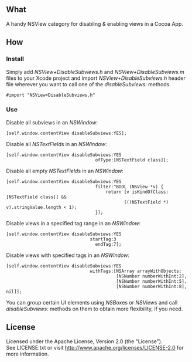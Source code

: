 
## What

A handy NSView category for disabling & enabling views in a Cocoa App.

## How

### Install

Simply add *NSView+DisableSubviews.h* and *NSView+DisableSubviews.m* files to your Xcode project and import *NSView+DisableSubviews.h* header file wherever you want to call one of the *disableSubviews:* methods.

    #import "NSView+DisableSubviews.h"

### Use

Disable all subviews in an *NSWindow*:

    [self.window.contentView disableSubviews:YES];

Disable all *NSTextField*s in an *NSWindow*:

    [self.window.contentView disableSubviews:YES
                                      ofType:[NSTextField class]];

Disable all empty *NSTextField*s in an *NSWindow*:

    [self.window.contentView disableSubviews:YES
                                      filter:^BOOL (NSView *v) {
                                          return [v isKindOfClass:[NSTextField class]] &&
                                                 (((NSTextField *) v).stringValue.length < 1);
                                      }];

Disable views in a specified tag range in an *NSWindow*:

    [self.window.contentView disableSubviews:YES
                                    startTag:3
                                      endTag:7];

Disable views with specified tags in an *NSWindow*:

    [self.window.contentView disableSubviews:YES
                                    withTags:[NSArray arrayWithObjects:
                                              [NSNumber numberWithInt:2],
                                              [NSNumber numberWithInt:5],
                                              [NSNumber numberWithInt:8], nil]];

You can group certain UI elements using *NSBox*es or *NSView*s and call *disableSubviews:* methods on them to obtain more flexibility, if you need.

## License

Licensed under the Apache License, Version 2.0 (the "License").  
See LICENSE.txt or visit http://www.apache.org/licenses/LICENSE-2.0 for more information.

